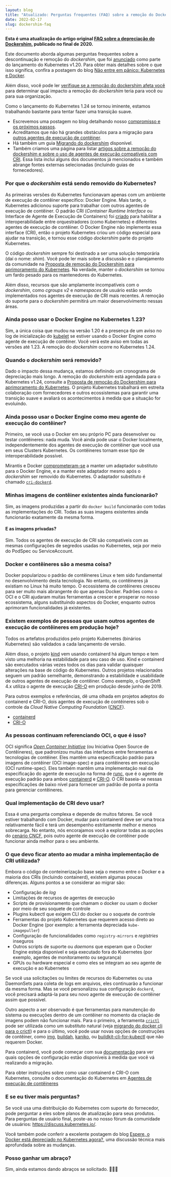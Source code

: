 ```yaml
---
layout: blog
title: "Atualizado: Perguntas frequentes (FAQ) sobre a remoção do Dockershim"
date: 2022-02-17
slug: dockershim-faq
---
```


**Esta é uma atualização do artigo original [FAQ sobre a depreciação do Dockershim](/blog/2020/12/02/dockershim-faq/),
publicado no final de 2020.**

Este documento aborda algumas perguntas frequentes sobre a
descontinuação e remoção do _dockershim_, que foi
[anunciado](/blog/2020/12/08/kubernetes-1-20-release-announcement/)
como parte do lançamento do Kubernetes v1.20. Para obter mais detalhes sobre
o que isso significa, confira a postagem do blog
[Não entre em pânico: Kubernetes e Docker](/pt-br/blog/2020/12/02/dont-panic-kubernetes-and-docker/).

Além disso, você pode ler [verifique se a remoção do dockershim afeta você](/docs/tasks/administer-cluster/migrating-from-dockershim/check-if-dockershim-removal-affects-you/)
para determinar qual impacto a remoção do _dockershim_ teria para você
ou para sua organização.

Como o lançamento do Kubernetes 1.24 se tornou iminente, estamos trabalhando bastante para tentar fazer uma transição suave.

- Escrevemos uma postagem no blog detalhando nosso [compromisso e os próximos passos](/blog/2022/01/07/kubernetes-is-moving-on-from-dockershim/).
- Acreditamos que não há grandes obstáculos para a migração para [outros agentes de execução de contêiner](/docs/setup/production-environment/container-runtimes/#container-runtimes).
- Há também um guia [Migrando do dockershim](/docs/tasks/administer-cluster/migrating-from-dockershim/) disponível.
- Também criamos uma página para listar
  [artigos sobre a remoção do dockershim e sobre o uso de agentes de execução compatíveis com CRI](/docs/reference/node/topics-on-dockershim-and-cri-compatible-runtimes/). Essa lista inclui alguns dos documentos já mencionados e também 
  abrange fontes externas selecionadas (incluindo guias de fornecedores).

### Por que o _dockershim_ está sendo removido do Kubernetes?

As primeiras versões do Kubernetes funcionavam apenas com um ambiente de execução de contêiner específico:
Docker Engine. Mais tarde, o Kubernetes adicionou suporte para trabalhar com outros agentes de execução de contêiner.
O padrão CRI (_Container Runtime Interface_ ou Interface de Agente de Execução de Containers) foi [criado](/blog/2016/12/container-runtime-interface-cri-in-kubernetes/) para
habilitar a interoperabilidade entre orquestradores (como Kubernetes) e diferentes agentes
de execução de contêiner.
O Docker Engine não implementa essa interface (CRI), então o projeto Kubernetes criou um
código especial para ajudar na transição, e tornou esse código _dockershim_ parte do projeto 
Kubernetes.

O código _dockershim_ sempre foi destinado a ser uma solução temporária (daí o nome: _shim_).
Você pode ler mais sobre a discussão e o planejamento da comunidade na
[Proposta de remoção do Dockershim para aprimoramento do Kubernetes][drkep].
Na verdade, manter o _dockershim_ se tornou um fardo pesado para os mantenedores do Kubernetes.

Além disso, recursos que são amplamente incompatíveis com o _dockershim_, como
_cgroups v2_ e _namespaces_ de usuário estão sendo implementados nos agentes de execução de CRI
mais recentes. A remoção do suporte para o _dockershim_ permitirá um maior
desenvolvimento nessas áreas.

[drkep]: https://github.com/kubernetes/enhancements/tree/master/keps/sig-node/2221-remove-dockershim

### Ainda posso usar o Docker Engine no Kubernetes 1.23?

Sim, a única coisa que mudou na versão 1.20 é a presença de um aviso no log de inicialização
do [kubelet] se estiver usando o Docker Engine como agente de execução de contêiner.
Você verá este aviso em todas as versões até 1.23. A remoção do _dockershim_ ocorre no Kubernetes 1.24.

[kubelet]: /docs/reference/command-line-tools-reference/kubelet/

### Quando o _dockershim_ será removido?

Dado o impacto dessa mudança, estamos definindo um cronograma de depreciação mais longo.
A remoção do _dockershim_ está agendada para o Kubernetes v1.24, consulte a
[Proposta de remoção do Dockershim para aprimoramento do Kubernetes][drkep].
O projeto Kubernetes trabalhará em estreita colaboração com fornecedores e outros ecossistemas para garantir
uma transição suave e avaliará os acontecimentos à medida que a situação for evoluindo.

### Ainda posso usar o Docker Engine como meu agente de execução do contêiner?

Primeiro, se você usa o Docker em seu próprio PC para desenvolver ou testar contêineres: nada muda.
Você ainda pode usar o Docker localmente, independentemente dos agentes de execução de contêiner que
você usa em seus Clusters Kubernetes. Os contêineres tornam esse tipo de interoperabilidade possível.

Mirantis e Docker [comprometeram-se][mirantis] a manter um adaptador substituto para o
Docker Engine, e a manter este adaptador mesmo após o _dockershim_ ser removido
do Kubernetes. O adaptador substituto é chamado [`cri-dockerd`](https://github.com/Mirantis/cri-dockerd).

[mirantis]: https://www.mirantis.com/blog/mirantis-to-take-over-support-of-kubernetes-dockershim-2/

### Minhas imagens de contêiner existentes ainda funcionarão?

Sim, as imagens produzidas a partir do `docker build` funcionarão com todas as implementações do CRI.
Todas as suas imagens existentes ainda funcionarão exatamente da mesma forma.

#### E as imagens privadas?

Sim. Todos os agentes de execução de CRI são compatíveis com as mesmas configurações de segredos usadas no
Kubernetes, seja por meio do PodSpec ou ServiceAccount.

### Docker e contêineres são a mesma coisa?

Docker popularizou o padrão de contêineres Linux e tem sido fundamental no 
desenvolvimento desta tecnologia. No entanto, os contêineres já existiam
no Linux há muito tempo. O ecossistema de contêineres cresceu para ser muito
mais abrangente do que apenas Docker. Padrões como o OCI e o CRI ajudaram muitas
ferramentas a crescer e prosperar no nosso ecossistema, alguns substituindo
aspectos do Docker, enquanto outros aprimoram funcionalidades já existentes.

### Existem exemplos de pessoas que usam outros agentes de execução de contêineres em produção hoje?

Todos os artefatos produzidos pelo projeto Kubernetes (binários Kubernetes) são validados
a cada lançamento de versão.

Além disso, o projeto [kind] vem usando containerd há algum tempo e tem
visto uma melhoria na estabilidade para seu caso de uso. Kind e containerd são executados
várias vezes todos os dias para validar quaisquer alterações na base de código do Kubernetes.
Outros projetos relacionados seguem um padrão semelhante, demonstrando a estabilidade e
usabilidade de outros agentes de execução de contêiner. Como exemplo, o OpenShift 4.x utiliza
o agente de execução [CRI-O] em produção desde junho de 2019.

Para outros exemplos e referências, dê uma olhada em projetos adeptos do containerd e
CRI-O, dois agentes de execução de contêineres sob o controle da _Cloud Native Computing Foundation_
([CNCF]).

- [containerd](https://github.com/containerd/containerd/blob/master/ADOPTERS.md)
- [CRI-O](https://github.com/cri-o/cri-o/blob/master/ADOPTERS.md)

[CRI-O]: https://cri-o.io/
[kind]: https://kind.sigs.k8s.io/
[CNCF]: https://cncf.io

### As pessoas continuam referenciando OCI, o que é isso?

OCI significa _[Open Container Initiative]_ (ou Iniciativa Open Source de Contêineres), que padronizou muitas das
interfaces entre ferramentas e tecnologias de contêiner. Eles mantêm uma
especificação padrão para imagens de contêiner (OCI image-spec) e para 
contêineres em execução (OCI runtime-spec). Eles também mantêm uma implementação real
da especificação do agente de execução na forma de [runc], que é o agente de execução padrão 
para ambos [containerd] e [CRI-O]. O CRI baseia-se nessas especificações de baixo nível para
fornecer um padrão de ponta a ponta para gerenciar contêineres.

[Open Container Initiative]: https://opencontainers.org/about/overview/
[runc]: https://github.com/opencontainers/runc
[containerd]: https://containerd.io/

### Qual implementação de CRI devo usar?

Essa é uma pergunta complexa e depende de muitos fatores. Se você estiver
trabalhando com Docker, mudar para containerd deve ser uma troca relativamente fácil e
terá um desempenho estritamente melhor e menos sobrecarga. No entanto, nós encorajamos você a
explorar todas as opções do [cenário CNCF], pois outro agente de execução de contêiner
pode funcionar ainda melhor para o seu ambiente.

[cenário CNCF]: https://landscape.cncf.io/card-mode?category=container-runtime&grouping=category

### O que devo ficar atento ao mudar a minha implementação de CRI utilizada?

Embora o código de conteinerização base seja o mesmo entre o Docker e a maioria dos
CRIs (incluindo containerd), existem algumas poucas diferenças. Alguns
pontos a se considerar ao migrar são:

- Configuração de _log_
- Limitações de recursos de agentes de execução
- Scripts de provisionamento que chamam o docker ou usam o docker por meio de seu soquete de controle
- Plugins kubectl que exigem CLI do docker ou o soquete de controle
- Ferramentas do projeto Kubernetes que requerem acesso direto ao Docker Engine
  (por exemplo: a ferramenta depreciada `kube-imagepuller`)
- Configuração de funcionalidades como `registry-mirrors` e _registries_ inseguros
- Outros scripts de suporte ou _daemons_ que esperam que o Docker Engine esteja disponível e seja executado
  fora do Kubernetes (por exemplo, agentes de monitoramento ou segurança)
- GPUs ou hardware especial e como eles se integram ao seu agente de execução e ao Kubernetes

Se você usa solicitações ou limites de recursos do Kubernetes ou usa DaemonSets para coleta de logs
em arquivos, eles continuarão a funcionar da mesma forma. Mas se você personalizou
sua configuração `dockerd`, você precisará adaptá-la para seu novo agente de execução de
contêiner assim que possível.

Outro aspecto a ser observado é que ferramentas para manutenção do sistema ou execuções dentro de um
contêiner no momento da criação de imagens podem não funcionar mais. Para o primeiro, a ferramenta 
[`crictl`][cr] pode ser utilizada como um substituto natural (veja 
[migrando do docker cli para o crictl](https://kubernetes.io/docs/tasks/debug-application-cluster/crictl/#mapping-from-docker-cli-to-crictl))
e para o último, você pode usar novas opções de construções de contêiner, como [img], [buildah],
[kaniko], ou [buildkit-cli-for-kubectl] que não requerem Docker.

[cr]: https://github.com/kubernetes-sigs/cri-tools
[img]: https://github.com/genuinetools/img
[buildah]: https://github.com/containers/buildah
[kaniko]: https://github.com/GoogleContainerTools/kaniko
[buildkit-cli-for-kubectl]: https://github.com/vmware-tanzu/buildkit-cli-for-kubectl

Para containerd, você pode começar com sua [documentação] para ver quais opções de configuração
estão disponíveis à medida que você vá realizando a migração.

[documentação]: https://github.com/containerd/cri/blob/master/docs/registry.md

Para obter instruções sobre como usar containerd e CRI-O com Kubernetes, consulte o
documentação do Kubernetes em [Agentes de execução de contêineres]

[Agentes de execução de contêineres]: /docs/setup/production-environment/container-runtimes/

### E se eu tiver mais perguntas?

Se você usa uma distribuição do Kubernetes com suporte do fornecedor, pode perguntar a eles sobre
planos de atualização para seus produtos. Para perguntas de usuário final, poste-as
no nosso fórum da comunidade de usuários: https://discuss.kubernetes.io/.

Você também pode conferir a excelente postagem do blog
[Espere, o Docker está depreciado no Kubernetes agora?][dep], uma discussão técnica mais aprofundada
sobre as mudanças.

[dep]: https://dev.to/inductor/wait-docker-is-deprecated-in-kubernetes-now-what-do-i-do-e4m

### Posso ganhar um abraço?

Sim, ainda estamos dando abraços se solicitado. 🤗🤗🤗
